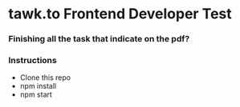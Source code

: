 # tawk.to Frontend Developer Test

### Finishing all the task that indicate on the pdf?


### Instructions

- Clone this repo
- npm install
- npm start